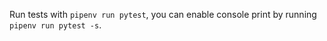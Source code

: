 Run tests with `pipenv run pytest`, you can enable console print by running `pipenv run pytest -s`.

